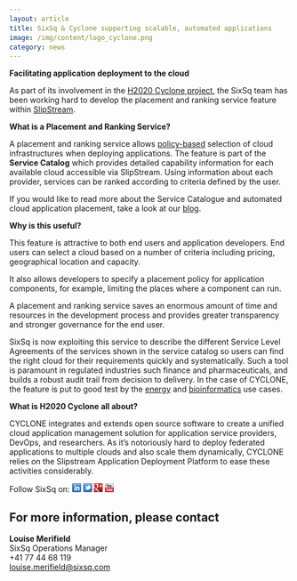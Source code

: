 ```yaml
---
layout: article
title: SixSq & Cyclone supporting scalable, automated applications
image: /img/content/logo_cyclone.png 
category: news
---
```

**Facilitating application deployment to the cloud**
 
As part of its involvement in the [H2020 Cyclone project](http://www.cyclone-project.eu), the SixSq team has been working hard to develop the placement and ranking service feature within [SlipStream](http://sixsq.com/products/slipstream/).



**What is a Placement and Ranking Service?**

A placement and ranking service allows [policy-based](http://whatis.techtarget.com/definition/policy-based-management) selection of cloud infrastructures when deploying applications. The feature is part of the **Service Catalog** which provides detailed capability information for each available cloud accessible via SlipStream. Using information about each provider, services can be ranked according to criteria defined by the user.

If you would like to read more about the Service Catalogue and automated cloud application placement, take a look at our [blog](http://media.sixsq.com/blog/towards-automated-cloud-application-placement).

**Why is this useful?**

This feature is attractive to both end users and application developers. End users can select a cloud based on a number of criteria including pricing, geographical location and capacity. 

It also allows developers to specify a placement policy for application components, for example, limiting the places where a component can run. 

A placement and ranking service saves an enormous amount of time and resources in the development process and provides greater transparency and stronger governance for the end user. 

SixSq is now exploiting this service to describe the different Service Level Agreements of the services shown in the service catalog so users can find the right cloud for their requirements quickly and systematically. Such a tool is paramount in regulated industries such finance and pharmaceuticals, and builds a robust audit trail from decision to delivery.  In the case of CYCLONE, the feature is put to good test by the [energy](http://www.cyclone-project.eu/usecases/2-energy.html) and [bioinformatics](http://www.cyclone-project.eu/usecases/1-bioinformatics.html) use cases.

**What is H2020 Cyclone all about?**

CYCLONE integrates and extends open source software to create a unified cloud application management solution for application service providers, DevOps, and researchers. As it’s notoriously hard to deploy federated applications to multiple clouds and also scale them dynamically, CYCLONE relies on the Slipstream Application Deployment Platform to ease these activities considerably.

Follow SixSq on:
<a href="http://linkedin.com/company/sixsq"><img src="/img/design/linkedin_small.png" alt="LinkedIn" width="16" /></a> <a href="http://twitter.com/@sixsq"><img src="/img/design/twitter_small.png" alt="Twitter" width="16" /></a> <a href="http://plus.google.com/+sixsq"><img src="/img/design/google_plus_small.png" alt="Google+" width="16" /></a> <a href="https://www.youtube.com/channel/UCGYw3n7c-QsDtsVH32By1-g"><img src="/img/design/youtube_small.png" alt="Youtube" width="16"/></a>

For more information, please contact
----

**Louise Merifield**  
SixSq Operations Manager  
+41 77 44 68 119  
[louise.merifield@sixsq.com](mailto:louise.merifield@sixsq.com)

